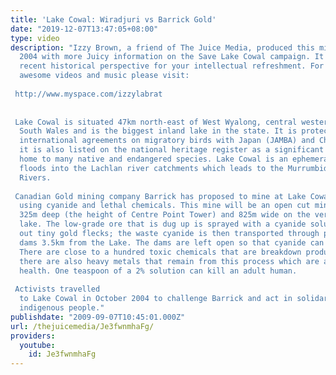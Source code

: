 ```yaml
---
title: 'Lake Cowal: Wiradjuri vs Barrick Gold'
date: "2019-12-07T13:47:05+08:00"
type: video
description: "Izzy Brown, a friend of The Juice Media, produced this mini-doco in
  2004 with more Juicy information on the Save Lake Cowal campaign. It is an educational
  recent historical perspective for your intellectual refreshment. For more of Izzy's
  awesome videos and music please visit:  http://www.myspace.com/izzylabrat
    Lake Cowal is situated 47km north-east of West Wyalong, central western New
  South Wales and is the biggest inland lake in the state. It is protected under two
  international agreements on migratory birds with Japan (JAMBA) and China (CAMBA),
  it is also listed on the national heritage register as a significant wetland, and
  home to many native and endangered species. Lake Cowal is an ephemeral lake that
  floods into the Lachlan river catchments which leads to the Murrumbidgie and Murray
  Rivers.  Canadian Gold mining company Barrick has proposed to mine at Lake Cowal
  using cyanide and lethal chemicals. This mine will be an open cut mine 1km long,
  325m deep (the height of Centre Point Tower) and 825m wide on the very edge of the
  lake. The low-grade ore that is dug up is sprayed with a cyanide solution that leaches
  out tiny gold flecks; the waste cyanide is then transported through pipes to tailings
  dams 3.5km from the Lake. The dams are left open so that cyanide can break down.
  There are close to a hundred toxic chemicals that are breakdown products of cyanide,
  there are also heavy metals that remain from this process which are a threat to
  health. One teaspoon of a 2% solution can kill an adult human.  Activists travelled
  to Lake Cowal in October 2004 to challenge Barrick and act in solidarity with local
  indigenous people."
publishdate: "2009-09-07T10:45:01.000Z"
url: /thejuicemedia/Je3fwnmhaFg/
providers:
  youtube:
    id: Je3fwnmhaFg
---
```

